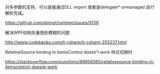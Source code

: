 对多参数的支持，可以直接通过DLL import 或者是delegate* unmanaged 自行解析完成。

https://github.com/dotnet/runtime/issues/9136



解决WPF绘制矢量图形模糊的问题

http://www.codebaoku.com/it-csharp/it-csharp-253237.html



RelativeSource binding in ItemsControl doesn't work  样式切换时

https://stackoverflow.com/questions/69958065/relativesource-binding-in-itemscontrol-doesnt-work



